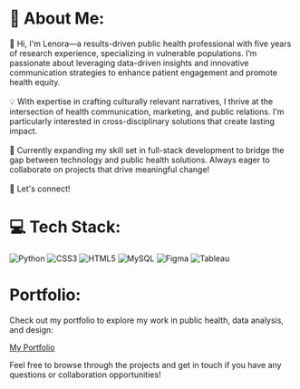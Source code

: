 # 💫 About Me:
 👋 Hi, I'm Lenora—a results-driven public health professional with five years of research experience, specializing in vulnerable populations. I’m passionate about leveraging data-driven insights and innovative communication strategies to enhance patient engagement and promote health equity.<br><br>💡 With expertise in crafting culturally relevant narratives, I thrive at the intersection of health communication, marketing, and public relations. I'm particularly interested in cross-disciplinary solutions that create lasting impact.<br><br>🚀 Currently expanding my skill set in full-stack development to bridge the gap between technology and public health solutions. Always eager to collaborate on projects that drive meaningful change!<br><br>🔗 Let's connect!


# 💻 Tech Stack:
 ![Python](https://img.shields.io/badge/python-3670A0?style=for-the-badge&logo=python&logoColor=ffdd54) 
![CSS3](https://img.shields.io/badge/css3-%231572B6.svg?style=for-the-badge&logo=css3&logoColor=white) 
![HTML5](https://img.shields.io/badge/html5-E34F26?style=for-the-badge&logo=html5&logoColor=white) 
![MySQL](https://img.shields.io/badge/mysql-4479A1?style=for-the-badge&logo=mysql&logoColor=white) 
![Figma](https://img.shields.io/badge/figma-F24E1E?style=for-the-badge&logo=figma&logoColor=white)
![Tableau](https://img.shields.io/badge/tableau-E97627?style=for-the-badge&logo=tableau&logoColor=white)

# Portfolio:

Check out my portfolio to explore my work in public health, data analysis, and design:

[My Portfolio](your-portfolio-link-here)

Feel free to browse through the projects and get in touch if you have any questions or collaboration opportunities!
